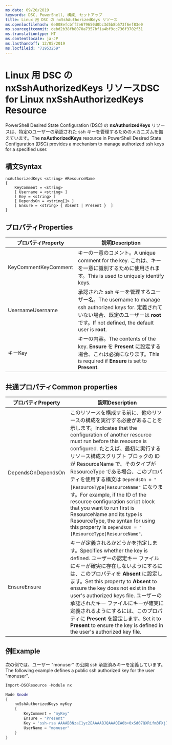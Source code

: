 ```yaml
---
ms.date: 09/20/2019
keywords: DSC, PowerShell, 構成, セットアップ
title: Linux 用 DSC の nxSshAuthorizedKeys リソース
ms.openlocfilehash: 6e008efcbff2e679650d0bc3d5b8b573f6ef83e0
ms.sourcegitcommit: debd2b38fb8070a7357bf1a4bf9cc736f3702f31
ms.translationtype: HT
ms.contentlocale: ja-JP
ms.lasthandoff: 12/05/2019
ms.locfileid: "71953259"
---
```

# <a name="dsc-for-linux-nxsshauthorizedkeys-resource"></a><span data-ttu-id="396fc-103">Linux 用 DSC の nxSshAuthorizedKeys リソース</span><span class="sxs-lookup"><span data-stu-id="396fc-103">DSC for Linux nxSshAuthorizedKeys Resource</span></span>

<span data-ttu-id="396fc-104">PowerShell Desired State Configuration (DSC) の **nxAuthorizedKeys** リソースは、特定のユーザーの承認された ssh キーを管理するためのメカニズムを備えています。</span><span class="sxs-lookup"><span data-stu-id="396fc-104">The **nxAuthorizedKeys** resource in PowerShell Desired State Configuration (DSC) provides a mechanism to manage authorized ssh keys for a specified user.</span></span>

## <a name="syntax"></a><span data-ttu-id="396fc-105">構文</span><span class="sxs-lookup"><span data-stu-id="396fc-105">Syntax</span></span>

```Syntax
nxAuthorizedKeys <string> #ResourceName
{
    KeyComment = <string>
    [ Username = <string> ]
    [ Key = <string> ]
    [ DependsOn = <string[]> ]
    [ Ensure = <string> { Absent | Present }  ]
}
```

## <a name="properties"></a><span data-ttu-id="396fc-106">プロパティ</span><span class="sxs-lookup"><span data-stu-id="396fc-106">Properties</span></span>

|<span data-ttu-id="396fc-107">プロパティ</span><span class="sxs-lookup"><span data-stu-id="396fc-107">Property</span></span> |<span data-ttu-id="396fc-108">説明</span><span class="sxs-lookup"><span data-stu-id="396fc-108">Description</span></span> |
|---|---|
|<span data-ttu-id="396fc-109">KeyComment</span><span class="sxs-lookup"><span data-stu-id="396fc-109">KeyComment</span></span> |<span data-ttu-id="396fc-110">キーの一意のコメント。</span><span class="sxs-lookup"><span data-stu-id="396fc-110">A unique comment for the key.</span></span> <span data-ttu-id="396fc-111">これは、キーを一意に識別するために使用されます。</span><span class="sxs-lookup"><span data-stu-id="396fc-111">This is used to uniquely identify keys.</span></span> |
|<span data-ttu-id="396fc-112">Username</span><span class="sxs-lookup"><span data-stu-id="396fc-112">Username</span></span> |<span data-ttu-id="396fc-113">承認された ssh キーを管理するユーザー名。</span><span class="sxs-lookup"><span data-stu-id="396fc-113">The username to manage ssh authorized keys for.</span></span> <span data-ttu-id="396fc-114">定義されていない場合、既定のユーザーは **root** です。</span><span class="sxs-lookup"><span data-stu-id="396fc-114">If not defined, the default user is **root**.</span></span> |
|<span data-ttu-id="396fc-115">キー</span><span class="sxs-lookup"><span data-stu-id="396fc-115">Key</span></span> |<span data-ttu-id="396fc-116">キーの内容。</span><span class="sxs-lookup"><span data-stu-id="396fc-116">The contents of the key.</span></span> <span data-ttu-id="396fc-117">**Ensure** を **Present** に設定する場合、これは必須になります。</span><span class="sxs-lookup"><span data-stu-id="396fc-117">This is required if **Ensure** is set to **Present**.</span></span>|

## <a name="common-properties"></a><span data-ttu-id="396fc-118">共通プロパティ</span><span class="sxs-lookup"><span data-stu-id="396fc-118">Common properties</span></span>

|<span data-ttu-id="396fc-119">プロパティ</span><span class="sxs-lookup"><span data-stu-id="396fc-119">Property</span></span> |<span data-ttu-id="396fc-120">説明</span><span class="sxs-lookup"><span data-stu-id="396fc-120">Description</span></span> |
|---|---|
|<span data-ttu-id="396fc-121">DependsOn</span><span class="sxs-lookup"><span data-stu-id="396fc-121">DependsOn</span></span> |<span data-ttu-id="396fc-122">このリソースを構成する前に、他のリソースの構成を実行する必要があることを示します。</span><span class="sxs-lookup"><span data-stu-id="396fc-122">Indicates that the configuration of another resource must run before this resource is configured.</span></span> <span data-ttu-id="396fc-123">たとえば、最初に実行するリソース構成スクリプト ブロックの ID が ResourceName で、そのタイプが ResourceType である場合、このプロパティを使用する構文は `DependsOn = "[ResourceType]ResourceName"` になります。</span><span class="sxs-lookup"><span data-stu-id="396fc-123">For example, if the ID of the resource configuration script block that you want to run first is ResourceName and its type is ResourceType, the syntax for using this property is `DependsOn = "[ResourceType]ResourceName"`.</span></span> |
|<span data-ttu-id="396fc-124">Ensure</span><span class="sxs-lookup"><span data-stu-id="396fc-124">Ensure</span></span> |<span data-ttu-id="396fc-125">キーが定義されるかどうかを指定します。</span><span class="sxs-lookup"><span data-stu-id="396fc-125">Specifies whether the key is defined.</span></span> <span data-ttu-id="396fc-126">ユーザーの認定キー ファイルにキーが確実に存在しないようにするには、このプロパティを **Absent** に設定します。</span><span class="sxs-lookup"><span data-stu-id="396fc-126">Set this property to **Absent** to ensure the key does not exist in the user's authorized keys file.</span></span> <span data-ttu-id="396fc-127">ユーザーの承認されたキー ファイルにキーが確実に定義されるようにするには、このプロパティに **Present** を設定します。</span><span class="sxs-lookup"><span data-stu-id="396fc-127">Set it to **Present** to ensure the key is defined in the user's authorized key file.</span></span> |

## <a name="example"></a><span data-ttu-id="396fc-128">例</span><span class="sxs-lookup"><span data-stu-id="396fc-128">Example</span></span>

<span data-ttu-id="396fc-129">次の例では、ユーザー "monuser" の公開 ssh 承認済みキーを定義しています。</span><span class="sxs-lookup"><span data-stu-id="396fc-129">The following example defines a public ssh authorized key for the user "monuser".</span></span>

```powershell
Import-DSCResource -Module nx

Node $node
{
    nxSshAuthorizedKeys myKey
    {
        KeyComment = "myKey"
        Ensure = "Present"
        Key = 'ssh-rsa AAAAB3NzaC1yc2EAAAABJQAAAQEA0b+0xSd07QXRifm3FXj7Pn/DblA6QI5VAkDm6OivFzj3U6qGD1VJ6AAxWPCyMl/qhtpRtxZJDu/TxD8AyZNgc8aN2CljN1hOMbBRvH2q5QPf/nCnnJRaGsrxIqZjyZdYo9ZEEzjZUuMDM5HI1LA9B99k/K6PK2Bc1NLivpu7nbtVG2tLOQs+GefsnHuetsRMwo/+c3LtwYm9M0XfkGjYVCLO4CoFuSQpvX6AB3TedUy6NZ0iuxC0kRGg1rIQTwSRcw+McLhslF0drs33fw6tYdzlLBnnzimShMuiDWiT37WqCRovRGYrGCaEFGTG2e0CN8Co8nryXkyWc6NSDNpMzw== rsa-key-20150401'
        UserName = "monuser"
    }
}
```
